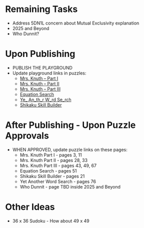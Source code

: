 # Remaining Tasks

* Address 5DN1L concern about Mutual Exclusivity explanation
* 2025 and Beyond
* Who Dunnit?


# Upon Publishing

* PUBLISH THE PLAYGROUND
* Update playground links in puzzles:
  * [Mrs. Knuth – Part I](https://www.codingame.com/contribute/view/94231c8a12567007bde24553f6a9e3de55981)
  * [Mrs. Knuth – Part II](https://www.codingame.com/contribute/view/950238e7e8f40105ccd0fd6237bf60c4d25b3)
  * [Mrs. Knuth – Part III](https://www.codingame.com/contribute/view/959460130d2f9792d933f75838edb639a6dae)
  * [Equation Search](https://www.codingame.com/contribute/view/100071e2989e321b98a5118cdacdf90ebf6d26)
  * [Ye_ An_th_r W_rd Se_rch](https://www.codingame.com/contribute/view/493839424591127bcdbb6371018895b7bf742)
  * [Shikaku Skill Builder](https://www.codingame.com/contribute/view/10244722a13a0e3269ba38f7c562148ed31d32)
 

# After Publishing - Upon Puzzle Approvals

* WHEN APPROVED, update puzzle links on these pages:
  * Mrs. Knuth Part I - pages 3, 11
  * Mrs. Knuth Part II - pages 28, 33
  * Mrs. Knuth Part III - pages 43, 49, 67
  * Equation Search - pages 51
  * Shikaku Skill Builder - pages 21
  * Yet Another Word Search - pages 76
  * Who Dunnit - page TBD inside 2025 and Beyond
 
# Other Ideas

* 36 x 36 Sudoku - How about 49 x 49
